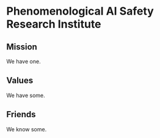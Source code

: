 # Phenomenological AI Safety Research Institute

## Mission

We have one.

## Values

We have some.

## Friends

We know some.
